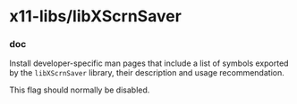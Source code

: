 # x11-libs/libXScrnSaver

### doc
Install developer-specific man pages that include a list of symbols exported by the `libXScrnSaver` library, their description and usage recommendation.

This flag should normally be disabled.
